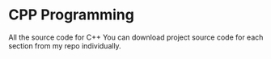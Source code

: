 # CPP Programming
 All the source code for C++ You can download project source code for each section from my repo individually.
